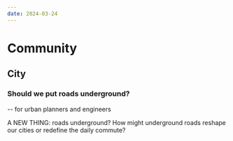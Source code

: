 ```yaml
---
date: 2024-03-24
---
```


# Community

## City

### Should we put roads underground?

-- for urban planners and engineers

A NEW THING: roads underground? How might underground roads reshape our cities or redefine the daily commute?
